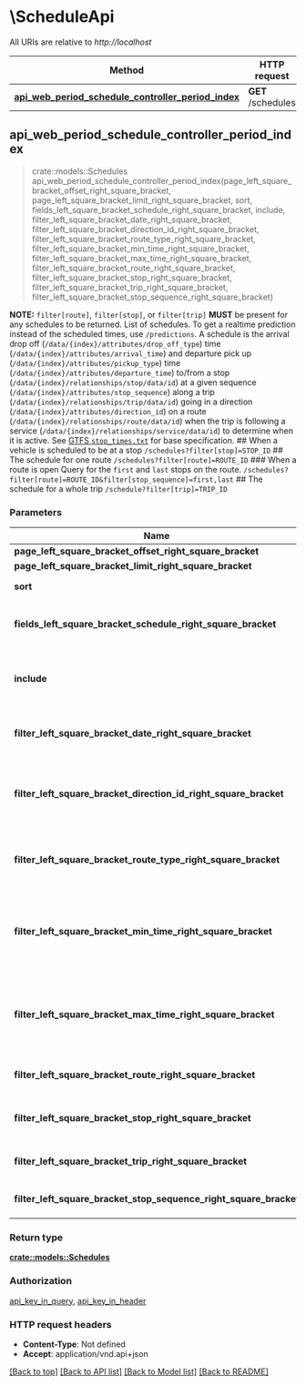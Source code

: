 # \ScheduleApi

All URIs are relative to *http://localhost*

Method | HTTP request | Description
------------- | ------------- | -------------
[**api_web_period_schedule_controller_period_index**](ScheduleApi.md#api_web_period_schedule_controller_period_index) | **GET** /schedules | 



## api_web_period_schedule_controller_period_index

> crate::models::Schedules api_web_period_schedule_controller_period_index(page_left_square_bracket_offset_right_square_bracket, page_left_square_bracket_limit_right_square_bracket, sort, fields_left_square_bracket_schedule_right_square_bracket, include, filter_left_square_bracket_date_right_square_bracket, filter_left_square_bracket_direction_id_right_square_bracket, filter_left_square_bracket_route_type_right_square_bracket, filter_left_square_bracket_min_time_right_square_bracket, filter_left_square_bracket_max_time_right_square_bracket, filter_left_square_bracket_route_right_square_bracket, filter_left_square_bracket_stop_right_square_bracket, filter_left_square_bracket_trip_right_square_bracket, filter_left_square_bracket_stop_sequence_right_square_bracket)


**NOTE:** `filter[route]`, `filter[stop]`, or `filter[trip]` **MUST** be present for any schedules to be returned.  List of schedules.  To get a realtime prediction instead of the scheduled times, use `/predictions`.  A schedule is the arrival drop off (`/data/{index}/attributes/drop_off_type`) time (`/data/{index}/attributes/arrival_time`) and departure pick up (`/data/{index}/attributes/pickup_type`) time (`/data/{index}/attributes/departure_time`) to/from a stop (`/data/{index}/relationships/stop/data/id`) at a given sequence (`/data/{index}/attributes/stop_sequence`) along a trip (`/data/{index}/relationships/trip/data/id`) going in a direction (`/data/{index}/attributes/direction_id`) on a route (`/data/{index}/relationships/route/data/id`) when the trip is following a service (`/data/{index}/relationships/service/data/id`) to determine when it is active.  See [GTFS `stop_times.txt`](https://github.com/google/transit/blob/master/gtfs/spec/en/reference.md#stop_timestxt) for base specification.   ## When a vehicle is scheduled to be at a stop  `/schedules?filter[stop]=STOP_ID`  ## The schedule for one route  `/schedules?filter[route]=ROUTE_ID`  ### When a route is open  Query for the `first` and `last` stops on the route.  `/schedules?filter[route]=ROUTE_ID&filter[stop_sequence]=first,last`  ## The schedule for a whole trip  `/schedule?filter[trip]=TRIP_ID`  

### Parameters


Name | Type | Description  | Required | Notes
------------- | ------------- | ------------- | ------------- | -------------
**page_left_square_bracket_offset_right_square_bracket** | Option<**i32**> | Offset (0-based) of first element in the page |  |
**page_left_square_bracket_limit_right_square_bracket** | Option<**i32**> | Max number of elements to return |  |
**sort** | Option<**String**> | Results can be [sorted](http://jsonapi.org/format/#fetching-sorting) by the id or any `/data/{index}/attributes` key.  | JSON pointer | Direction | `sort`     | |--------------|-----------|------------| | `/data/{index}/attributes/arrival_time` | ascending | `arrival_time` | | `/data/{index}/attributes/arrival_time` | descending | `-arrival_time` | | `/data/{index}/attributes/departure_time` | ascending | `departure_time` | | `/data/{index}/attributes/departure_time` | descending | `-departure_time` | | `/data/{index}/attributes/direction_id` | ascending | `direction_id` | | `/data/{index}/attributes/direction_id` | descending | `-direction_id` | | `/data/{index}/attributes/drop_off_type` | ascending | `drop_off_type` | | `/data/{index}/attributes/drop_off_type` | descending | `-drop_off_type` | | `/data/{index}/attributes/pickup_type` | ascending | `pickup_type` | | `/data/{index}/attributes/pickup_type` | descending | `-pickup_type` | | `/data/{index}/attributes/stop_headsign` | ascending | `stop_headsign` | | `/data/{index}/attributes/stop_headsign` | descending | `-stop_headsign` | | `/data/{index}/attributes/stop_sequence` | ascending | `stop_sequence` | | `/data/{index}/attributes/stop_sequence` | descending | `-stop_sequence` | | `/data/{index}/attributes/timepoint` | ascending | `timepoint` | | `/data/{index}/attributes/timepoint` | descending | `-timepoint` |  | `/data/{index}/attributes/arrival_time` if present, otherwise `/data/{index}/attributes/departure_time` | ascending | `time` | | `/data/{index}/attributes/arrival_time` if present, otherwise `/data/{index}/attributes/departure_time` | descending | `-time` |   |  |
**fields_left_square_bracket_schedule_right_square_bracket** | Option<**String**> | Fields to include with the response. Multiple fields **MUST** be a comma-separated (U+002C COMMA, \",\") list.  Note that fields can also be selected for included data types: see the [V3 API Best Practices](https://www.mbta.com/developers/v3-api/best-practices) for an example.  |  |
**include** | Option<**String**> | Relationships to include.  * `stop` * `trip` * `prediction` * `route`  The value of the include parameter **MUST** be a comma-separated (U+002C COMMA, \",\") list of relationship paths. A relationship path is a dot-separated (U+002E FULL-STOP, \".\") list of relationship names. [JSONAPI \"include\" behavior](http://jsonapi.org/format/#fetching-includes)    |  |
**filter_left_square_bracket_date_right_square_bracket** | Option<**String**> | Filter schedule by date that they are active. The active date is the service date. Trips that begin between midnight and 3am are considered part of the previous service day. The format is ISO8601 with the template of YYYY-MM-DD. |  |
**filter_left_square_bracket_direction_id_right_square_bracket** | Option<**String**> | Filter by direction of travel along the route. Must be used in conjuction with `filter[route]` to apply.  The meaning of `direction_id` varies based on the route. You can programmatically get the direction names from `/routes` `/data/{index}/attributes/direction_names` or `/routes/{id}` `/data/attributes/direction_names`.     |  |
**filter_left_square_bracket_route_type_right_square_bracket** | Option<**String**> | Filter by route_type: https://developers.google.com/transit/gtfs/reference/routes-file.  Multiple `route_type` **MUST** be a comma-separated (U+002C COMMA, \",\") list.  Must be used in conjunction with another filter.  |  |
**filter_left_square_bracket_min_time_right_square_bracket** | Option<**String**> | Time before which schedule should not be returned. To filter times after midnight use more than 24 hours. For example, min_time=24:00 will return schedule information for the next calendar day, since that service is considered part of the current service day. Additionally, min_time=00:00&max_time=02:00 will not return anything. The time format is HH:MM. |  |
**filter_left_square_bracket_max_time_right_square_bracket** | Option<**String**> | Time after which schedule should not be returned. To filter times after midnight use more than 24 hours. For example, min_time=24:00 will return schedule information for the next calendar day, since that service is considered part of the current service day. Additionally, min_time=00:00&max_time=02:00 will not return anything. The time format is HH:MM. |  |
**filter_left_square_bracket_route_right_square_bracket** | Option<**String**> | Filter by `/data/{index}/relationships/route/data/id`.  Multiple IDs **MUST** be a comma-separated (U+002C COMMA, \",\") list.    |  |
**filter_left_square_bracket_stop_right_square_bracket** | Option<**String**> | Filter by `/data/{index}/relationships/stop/data/id`.  Multiple IDs **MUST** be a comma-separated (U+002C COMMA, \",\") list.  Parent station IDs are treated as though their child stops were also included.   |  |
**filter_left_square_bracket_trip_right_square_bracket** | Option<**String**> | Filter by `/data/{index}/relationships/trip/data/id`.  Multiple IDs **MUST** be a comma-separated (U+002C COMMA, \",\") list.    |  |
**filter_left_square_bracket_stop_sequence_right_square_bracket** | Option<**String**> | Filter by the index of the stop in the trip.  Symbolic values `first` and `last` can be used instead of numeric sequence number too.  |  |

### Return type

[**crate::models::Schedules**](Schedules.md)

### Authorization

[api_key_in_query](../README.md#api_key_in_query), [api_key_in_header](../README.md#api_key_in_header)

### HTTP request headers

- **Content-Type**: Not defined
- **Accept**: application/vnd.api+json

[[Back to top]](#) [[Back to API list]](../README.md#documentation-for-api-endpoints) [[Back to Model list]](../README.md#documentation-for-models) [[Back to README]](../README.md)

